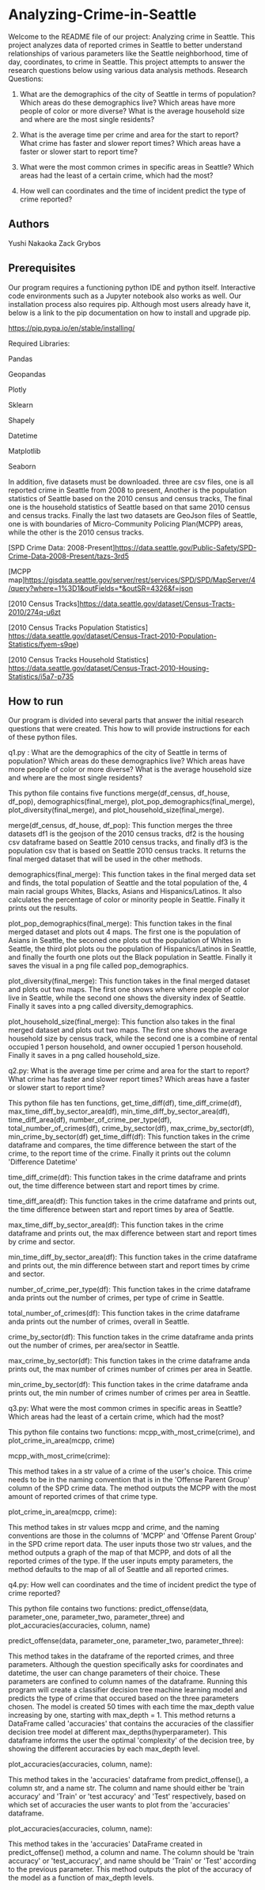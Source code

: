 # Analyzing-Crime-in-Seattle
Welcome to the README file of our project: Analyzing crime in Seattle. This project analyzes data of reported crimes in Seattle to better understand relationships of various parameters like the Seattle neighborhood, time of day, coordinates, to crime in Seattle.
This project attempts to answer the research questions below using various data analysis methods.
Research Questions:
1. What are the demographics of the city of Seattle in terms of population? Which areas do these demographics live? Which areas have more people of color or more diverse? What is the average household size and where are the most single residents? 

2. What is the average time per crime and area for the start to report? What crime has faster and slower report times? Which areas have a faster or slower start to report time?

3. What were the most common crimes in specific areas in Seattle? Which areas had the least of a certain crime, which had the most?

4. How well can coordinates and the time of incident predict the type of crime reported?

## Authors
Yushi Nakaoka
Zack Grybos

## Prerequisites
Our program requires a functioning python IDE and python itself. Interactive code environments such as a Jupyter notebook also works as well. Our installation process also requires pip. Although most users already have it, below is a link to the pip documentation on how to install and upgrade pip.

https://pip.pypa.io/en/stable/installing/

Required Libraries:

Pandas

Geopandas

Plotly

Sklearn

Shapely

Datetime

Matplotlib

Seaborn


In addition, five datasets must be downloaded. three are csv files, one is all reported crime in Seattle from 2008 to present,
Another is the population statistics of Seattle based on the 2010 census and census tracks, The final one is the household statistics of Seattle based on that same 2010 census and census tracks.
Finally the last two datasets are GeoJson files of Seattle, one is with boundaries of Micro-Community Policing Plan(MCPP) areas, while the other is the 2010 census tracks.

[SPD Crime Data: 2008-Present]https://data.seattle.gov/Public-Safety/SPD-Crime-Data-2008-Present/tazs-3rd5

[MCPP map]https://gisdata.seattle.gov/server/rest/services/SPD/SPD/MapServer/4/query?where=1%3D1&outFields=*&outSR=4326&f=json

[2010 Census Tracks]https://data.seattle.gov/dataset/Census-Tracts-2010/274q-u6zt

[2010 Census Tracks Population Statistics] https://data.seattle.gov/dataset/Census-Tract-2010-Population-Statistics/fyem-s9qe)

[2010 Census Tracks Household Statistics] https://data.seattle.gov/dataset/Census-Tract-2010-Housing-Statistics/i5a7-p735


## How to run
Our program is divided into several parts that answer the initial research questions that were created.
This how to will provide instructions for each of these python files.

q1.py : What are the demographics of the city of Seattle in terms of population? Which areas do these demographics live? Which areas have more people of color or more diverse? What is the average household size and where are the most single residents?

This python file contains five functions merge(df_census, df_house, df_pop), demographics(final_merge), plot_pop_demographics(final_merge), plot_diversity(final_merge), and plot_household_size(final_merge).

merge(df_census, df_house, df_pop):
This function merges the three datasets df1 is the geojson of the 2010 census tracks,
df2 is the housing csv dataframe based on Seattle 2010 census tracks, 
and finally df3 is the population csv that is based on Seattle 2010 census tracks.
It returns the final merged dataset that will be used in the other methods.

demographics(final_merge):
This function takes in the final merged data set and finds,
the total population of Seattle and the total population of the,
4 main racial groups Whites, Blacks, Asians and Hispanics/Latinos.
It also calculates the percentage of color or minority people in Seattle.
Finally it prints out the results.

plot_pop_demographics(final_merge):
This function takes in the final merged dataset and plots out 4 maps.
The first one is the population of Asians in Seattle,
the seconed one plots out the population of Whites in Seattle,
the third plot plots ou the population of Hispanics/Latinos in Seattle,
and finally the fourth one plots out the Black population in Seattle.
Finally it saves the visual in a png file called pop_demographics.

plot_diversity(final_merge):
This function takes in the final merged dataset and plots out two maps.
The first one shows where where people of color live in Seattle,
while the second one shows the diversity index of Seattle.
Finally it saves into a png called diversity_demographics.

plot_household_size(final_merge):
This function also takes in the final merged dataset and plots out two maps.
The first one shows the average household size by census track,
while the second one is a combine of rental occupied 1 person household,
and owner occupied 1 person household.
Finally it saves in a png called household_size.


q2.py: What is the average time per crime and area for the start to report? What crime has faster and slower report times? Which areas have a faster or slower start to report time?

This python file has ten functions, get_time_diff(df), time_diff_crime(df), max_time_diff_by_sector_area(df), min_time_diff_by_sector_area(df), time_diff_area(df), number_of_crime_per_type(df), total_number_of_crimes(df), crime_by_sector(df), max_crime_by_sector(df), min_crime_by_sector(df)
get_time_diff(df):
This function takes in the crime dataframe and compares,
the time difference between the start of the crime,
to the report time of the crime.
Finally it prints out the column 'Difference Datetime'

time_diff_crime(df):
This function takes in the crime dataframe and prints out,
the time difference between start and report times by crime.

time_diff_area(df):
This function takes in the crime dataframe and prints out,
the time difference between start and report times by area of Seattle.

max_time_diff_by_sector_area(df):
This function takes in the crime dataframe and prints out,
the max difference between start and report times by crime and sector.

min_time_diff_by_sector_area(df):
This function takes in the crime dataframe and prints out,
the min difference between start and report times by crime and sector.

number_of_crime_per_type(df):
This function takes in the crime dataframe anda prints out the number of crimes,
per type of crime in Seattle.  

total_number_of_crimes(df):
This function takes in the crime dataframe anda prints out the number of crimes,
overall in Seattle.  

crime_by_sector(df):
This function takes in the crime dataframe anda prints out the number of crimes,
per area/sector in Seattle. 

max_crime_by_sector(df):
This function takes in the crime dataframe anda prints out,
the max number of crimes number of crimes per area in Seattle.

min_crime_by_sector(df):
This function takes in the crime dataframe anda prints out,
the min number of crimes number of crimes per area in Seattle.


q3.py: What were the most common crimes in specific areas in Seattle? Which areas had the least of a certain crime, which had the most?

This python file contains two functions: mcpp_with_most_crime(crime), and plot_crime_in_area(mcpp, crime)

mcpp_with_most_crime(crime):

This method takes in a str value of a crime of the user's choice. This crime needs to be in the naming convention that is in the 'Offense Parent Group' column of the SPD crime data. The method outputs the MCPP with the most amount of reported crimes of that crime type.

plot_crime_in_area(mcpp, crime):

This method takes in str values mcpp and crime, and the naming conventions are those in the columns of 'MCPP' and 'Offense Parent Group' in the SPD crime report data.
The user inputs those two str values, and the method outputs a graph of the map of that MCPP, and dots of all the reported crimes of the type.
If the user inputs empty parameters, the method defaults to the map of all of Seattle and all reported crimes.


q4.py: How well can coordinates and the time of incident predict the type of crime reported?

This python file contains two functions: predict_offense(data, parameter_one, parameter_two, parameter_three) and plot_accuracies(accuracies, column, name)

predict_offense(data, parameter_one, parameter_two, parameter_three):

This method takes in the dataframe of the reported crimes, and three parameters. Although the question specifically asks for coordinates and datetime, the user can change parameters of their choice.
These parameters are confined to column names of the dataframe. Running this program will create a classifier decision tree machine learning model and predicts the type of crime that occured based on the three parameters chosen.
The model is created 50 times with each time the max_depth value increasing by one, starting with max_depth = 1.
This method returns a DataFrame called 'accuracies' that contains the accuracies of the classifier decision tree model at different max_depths(hyperparameter). This dataframe informs the user the optimal
'complexity' of the decision tree, by showing the different accuracies by each max_depth level.

plot_accuracies(accuracies, column, name):

This method takes in the 'accuracies' dataframe from predict_offense(), a column str, and a name str. The column and name should either be 'train accuracy' and 'Train' or 'test accuracy' and 'Test' respectively, based on which set of accuracies the user wants to plot from the 'accuracies' dataframe.



plot_accuracies(accuracies, column, name):

This method takes in the 'accuracies' DataFrame created in predict_offense() method, a column and name. The column should be 'train accuracy' or 'test_accuracy', and name should be 'Train' or 'Test' according to the previous parameter.
This method outputs the plot of the accuracy of the model as a function of max_depth levels.
